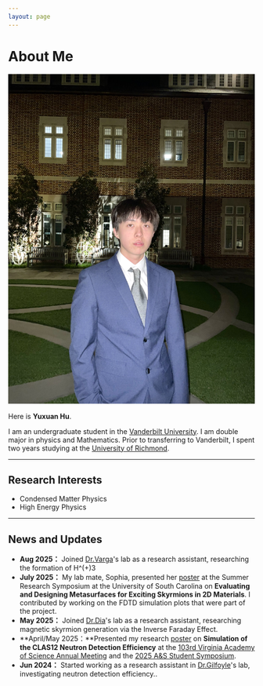 ```yaml
---
layout: page
---
```


# About Me

<img src="images/yuxuanhu(1).jpg" alt="Yuxuan Hu" class="floatpic">

Here is **Yuxuan Hu**.<br>

I am an undergraduate student in the [Vanderbilt University](https://www.vanderbilt.edu/). I am double major in physics and Mathematics. Prior to transferring to Vanderbilt, I spent two years studying at the [University of Richmond](https://www.richmond.edu/).


---

## Research Interests

- Condensed Matter Physics
- High Energy Physics

---

## News and Updates
- **Aug 2025：**  Joined [Dr.Varga](https://as.vanderbilt.edu/physics-astronomy/bio/kalman-varga/)'s lab as a research assistant, researching the formation of H^(+)3
- **July 2025：**  My lab mate, Sophia, presented her [poster](/file/sophia%20poster.pdf)  at the Summer Research Symposium at the University of South Carolina on **Evaluating and Designing Metasurfaces for Exciting Skyrmions in 2D Materials**. I contributed by working on the FDTD simulation plots that were part of the project.
- **May 2025：** Joined [Dr.Dia](https://mdiaslab.com/)'s lab as a research assistant, researching magnetic skyrmion generation via the Inverse Faraday Effect.
- **April/May 2025：**Presented my research [poster](/file/poster%20draft.pdf) on **Simulation of the CLAS12 Neutron Detection Efficiency** at the [103rd Virginia Academy of Science Annual Meeting](https://vacadsci.org/2025-annual-meeting/) and the [2025 A&S Student Symposium](https://as.richmond.edu/student-research/symposium/index.html).
- **Jun 2024：** Started working as a research assistant in [Dr.Gilfoyle](https://facultystaff.richmond.edu/~ggilfoyl/GPGHome.html)'s lab, investigating neutron detection efficiency..

<br>

